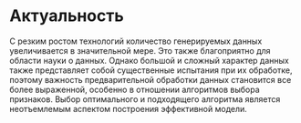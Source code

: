 # Актуальность
С резким ростом технологий количество генерируемых данных увеличивается в значительной мере. Это также благоприятно для области науки о данных. Однако большой и сложный характер данных также представляет собой существенные испытания при их обработке, поэтому важность предварительной обработки данных становится все более выраженной, особенно в отношении алгоритмов выбора признаков. Выбор оптимального и подходящего алгоритма является неотъемлемым аспектом построения эффективной модели.